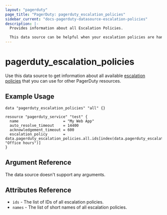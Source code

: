 ```yaml
---
layout: "pagerduty"
page_title: "PagerDuty: pagerduty_escalation_policies"
sidebar_current: "docs-pagerduty-datasource-escalation-policies"
description: |-
  Provides information about all Escalation Policies.

  This data source can be helpful when your escalation policies are handled outside Terraform but you still want to reference them in other resources.
---
```


# pagerduty\_escalation_policies

Use this data source to get information about all available [escalation policies][1] that you can use for other PagerDuty resources.

## Example Usage

```hcl
data "pagerduty_escalation_policies" "all" {}

resource "pagerduty_service" "test" {
  name                    = "My Web App"
  auto_resolve_timeout    = 14400
  acknowledgement_timeout = 600
  escalation_policy       = data.pagerduty_escalation_policies.all.ids[index(data.pagerduty_escalation_policies.all.names, "Office hours")]
}
```

## Argument Reference

The data source doesn't support any arguments.

## Attributes Reference
* `ids` - The list of IDs of all escalation policies.
* `names` - The list of short names of all escalation policies.

[1]: https://v2.developer.pagerduty.com/v2/page/api-reference#!/Escalation_Policies/get_escalation_policies
